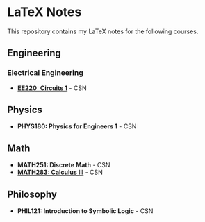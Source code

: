# LaTeX Notes

This repository contains my LaTeX notes for the following courses.

## Engineering
### Electrical Engineering
- **[EE220: Circuits 1](ee/ee220.pdf)** - CSN

## Physics
- **PHYS180: Physics for Engineers 1** - CSN

## Math
- **MATH251: Discrete Math** - CSN
- **[MATH283: Calculus III](math/283/math283.pdf)** - CSN

## Philosophy
- **PHIL121: Introduction to Symbolic Logic** - CSN

